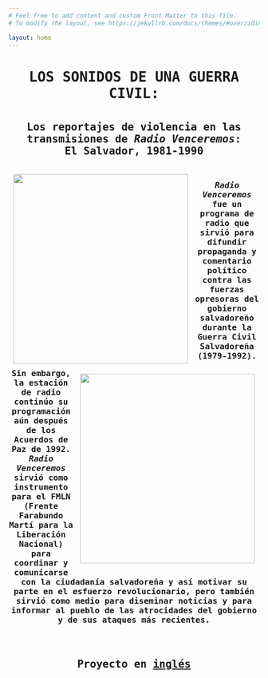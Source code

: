 ```yaml
---
# Feel free to add content and custom Front Matter to this file.
# To modify the layout, see https://jekyllrb.com/docs/themes/#overriding-theme-defaults

layout: home
---
```

<center><tt><h1><b>LOS SONIDOS DE UNA GUERRA CIVIL:</b><h1>
<h2>Los reportajes de violencia en las transmisiones de <i>Radio Venceremos</i>: 
<br>
El Salvador, 1981-1990 
<br> 
  <br>
<img style="padding: 10px;" align="left" width="350" height="380" src="https://github.com/lgsump/radio-venceremos-spanish/assets/122332459/ec73fb70-cb52-4da4-aeb7-2ad69ea23ff2"><img style="padding: 10px;" align="right" width="350" height="380" src="https://github.com/lgsump/radio-venceremos-spanish/assets/122332459/131e340a-4d86-4341-9466-c5167aa9dce1"><h3><b><i>Radio Venceremos</i></b> fue un programa de radio que sirvió para difundir propaganda y comentario político contra las fuerzas opresoras del gobierno salvadoreño durante la Guerra Civil Salvadoreña (1979-1992). Sin embargo, la estación de radio continúo su programación aún después de los Acuerdos de Paz de 1992. <i>Radio Venceremos</i> sirvió como instrumento para el FMLN (Frente Farabundo Martí para la Liberación Nacional) para coordinar y comunicarse con la ciudadanía salvadoreña y así motivar su parte en el esfuerzo revolucionario, pero también sirvió como medio para diseminar noticias y para informar al pueblo de las atrocidades del gobierno y de sus ataques más recientes.
  <br>
  <br>
<br>
<h2>Proyecto en <a href="https://lgsump.github.io/radio-venceremos-english-1/">inglés</a></h2>
<br>
